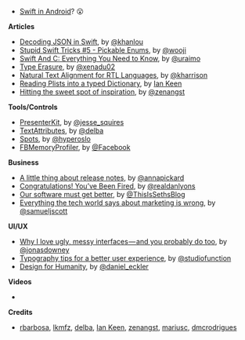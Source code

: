 * [Swift in Android](http://thenextweb.com/dd/2016/04/07/google-facebook-uber-swift/)? 😮 

**Articles**

* [Decoding JSON in Swift](http://khanlou.com/2016/04/decoding-json/), by [@khanlou](https://twitter.com/khanlou)
* [Stupid Swift Tricks #5 - Pickable Enums](http://www.wooji-juice.com/blog/stupid-swift-tricks-5-enums.html), by [@wooji](https://twitter.com/wooji)
* [Swift And C: Everything You Need to Know](https://www.uraimo.com/2016/04/07/swift-and-c-everything-you-need-to-know/), by [@uraimo](https://twitter.com/uraimo)
* [Type Erasure](http://www.russbishop.net/type-erasure), by [@xenadu02](https://twitter.com/xenadu02)
* [Natural Text Alignment for RTL Languages](http://useyourloaf.com/blog/natural-text-alignment-for-rtl-languages/), by [@kharrison](https://twitter.com/kharrison)
* [Reading Plists into a typed Dictionary](https://medium.com/@IanKeen/reading-plists-into-a-typed-dictionary-fa74b47317ac#.j1afsdtth), by [Ian Keen](http://twitter.com/IanKay)
* [Hitting the sweet spot of inspiration](https://medium.com/@zenangst/hitting-the-sweet-spot-of-inspiration-637d387bc629), by [@zenangst](https://twitter.com/zenangst)

**Tools/Controls**

* [PresenterKit](https://github.com/jessesquires/PresenterKit), by [@jesse_squires](https://twitter.com/jesse_squires)
* [TextAttributes](https://github.com/delba/TextAttributes), by [@delba](https://github.com/delba)
* [Spots](https://github.com/hyperoslo/Spots), by [@hyperoslo](https://twitter.com/hyperoslo)
* [FBMemoryProfiler](https://github.com/facebook/FBMemoryProfiler), by [@Facebook](https://github.com/facebook)

**Business**

* [A little thing about release notes](https://slackhq.com/a-little-thing-about-release-notes-997d2e06842d), by [@annapickard](https://twitter.com/annapickard)
* [Congratulations! You’ve Been Fired](http://www.nytimes.com/2016/04/10/opinion/sunday/congratulations-youve-been-fired.html), by [@realdanlyons](https://twitter.com/realdanlyons)
* [Our software must get better](http://sethgodin.typepad.com/seths_blog/2016/04/our-software-must-get-better.html), by [@ThisIsSethsBlog](https://twitter.com/ThisIsSethsBlog)
* [Everything the tech world says about marketing is wrong](http://techcrunch.com/2016/04/12/everything-the-tech-world-says-about-marketing-is-wrong/), by [@samueljscott](https://twitter.com/samueljscott)


**UI/UX**

* [Why I love ugly, messy interfaces — and you probably do too](https://m.signalvnoise.com/why-i-love-ugly-messy-interfaces-and-you-probably-do-too-edff4a896a83#.a71p0cyms), by [@jonasdowney](https://twitter.com/jonasdowney)
* [Typography tips for a better user experience](https://medium.com/studio-function/typography-tips-for-a-better-user-experience-30a1a48371e6#.m3zu336go), by [@studiofunction](https://twitter.com/studiofunction)
* [Design for Humanity](https://medium.com/swlh/the-future-of-design-is-emotional-5789ccde17aa#.r7u69k2gg), by [@daniel_eckler](https://twitter.com/daniel_eckler)

**Videos**

*

**Credits**

* [rbarbosa](https://github.com/rbarbosa), [lkmfz](https://github.com/lkmfz), [delba](https://github.com/delba), [Ian Keen](http://twitter.com/IanKay), [zenangst](https://github.com/zenangst), [mariusc](https://github.com/mariusc), [dmcrodrigues](https://github.com/dmcrodrigues)
